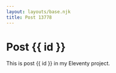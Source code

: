 ```yaml
---
layout: layouts/base.njk
title: Post 13778
---
```


# Post {{ id }}

This is post {{ id }} in my Eleventy project.
